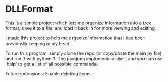 # DLLFormat

This is a simple project which lets me organize information into a tree format, save it to a file, and load it back in for more viewing and editing.

I made this project to help me organize information that I had been previously keeping in my head.

To run this program, simply clone the repo (or copy/paste the main.py file) and run it with python 3. The program implements a shell, and you can use 'help' to get a list of all possible commands.




Future extensions:
Enable deleting items
